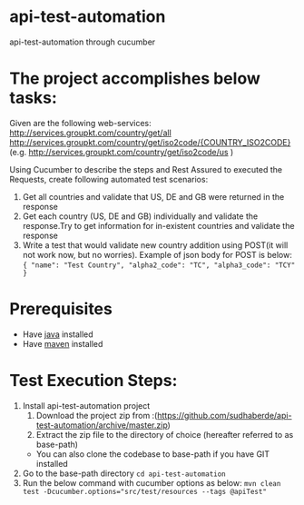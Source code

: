 # api-test-automation
api-test-automation through cucumber

# The project accomplishes below tasks:
Given  are the  following web-services:
http://services.groupkt.com/country/get/all
http://services.groupkt.com/country/get/iso2code/{COUNTRY_ISO2CODE} (e.g. http://services.groupkt.com/country/get/iso2code/us )

Using Cucumber to describe the steps and Rest Assured to executed the Requests, create following automated test scenarios:
1. Get all countries and validate that US, DE and GB were returned in the response
2. Get each country (US, DE and GB) individually and validate the response.Try to get information for in-existent countries and validate the response
3. Write a test that would validate new country addition using POST(it will not work now, but no worries).
Example of json body for POST is below:
`{
  "name": "Test Country",
  "alpha2_code": "TC",
  "alpha3_code": "TCY"
}`

# Prerequisites 
* Have [java](http://www.oracle.com/technetwork/java/javase/downloads/index.html) installed
* Have [maven](http://maven.apache.org/) installed

# Test Execution Steps:
1. Install api-test-automation project
	1. Download the project zip from :(https://github.com/sudhaberde/api-test-automation/archive/master.zip)
	2. Extract the zip file to the directory of choice (hereafter referred to as base-path)
	* You can also clone the codebase to base-path if you have GIT installed
2. Go to the base-path directory 
	`cd api-test-automation`
3. Run the  below command with cucumber options as below:
  `mvn clean test -Dcucumber.options="src/test/resources --tags @apiTest"`
